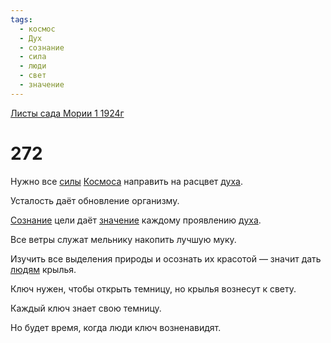 ```yaml
---
tags:
  - космос
  - Дух
  - сознание
  - сила
  - люди
  - свет
  - значение
---
```


[Листы сада Мории 1 1924г](/agni/1924)

# 272
Нужно все [силы](/tag/#сила) [Космоса](/tag/#космос) направить на расцвет [духа](/tag/#Дух).   

Усталость даёт обновление организму.   

[Сознание](/tag/#сознание) цели даёт [значение](/tag/#значение) каждому проявлению [духа](/tag/#Дух).   

Все ветры служат мельнику накопить лучшую муку.   

Изучить все выделения природы и осознать их красотой — значит дать [людям](/tag/#люди) крылья.   

Ключ нужен, чтобы открыть темницу, но крылья вознесут к свету.   

Каждый ключ знает свою темницу.   

Но будет время, когда люди ключ возненавидят.   

